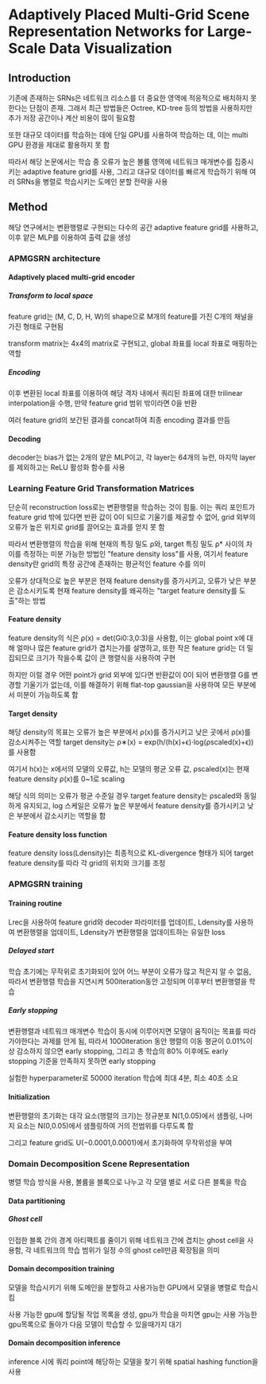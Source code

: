 # Adaptively Placed Multi-Grid Scene Representation Networks for Large-Scale Data Visualization

## Introduction
기존에 존재하는 SRNs은 네트워크 리소스를 더 중요한 영역에 적응적으로 배치하지 못한다는 단점이 존재. 그래서 최근 방법들은 Octree, KD-tree 등의 방법을 사용하지만 추가 저장 공간이나 계산 비용이 많이 필요함

또한 대규모 데이터를 학습하는 데에 단일 GPU를 사용하여 학습하는 데, 이는 multi GPU 환경을 제대로 활용하지 못 함

따라서 해당 논문에서는 학습 중 오류가 높은 볼륨 영역에 네트워크 매개변수를 집중시키는 adaptive feature grid를 사용, 그리고 대규모 데이터를 빠르게 학습하기 위해 여러 SRNs을 병렬로 학습시키는 도메인 분할 전략을 사용

## Method
해당 연구에서는 변환행렬로 구현되는 다수의 공간 adaptive feature grid를 사용하고, 이후 얕은 MLP를 이용하여 출력 값을 생성
### APMGSRN architecture
#### Adaptively placed multi-grid encoder
##### Transform to local space
feature grid는 (M, C, D, H, W)의 shape으로 M개의 feature를 가진 C개의 채널을 가진 형태로 구현됨

transform matrix는 4x4의 matrix로 구현되고, global 좌표를 local 좌표로 매핑하는 역할
##### Encoding
이후 변환된 local 좌표를 이용하여 해당 격자 내에서 쿼리된 좌표에 대한 trilinear interpolation을 수행, 만약 feature grid 범위 밖이라면 0을 반환

여러 feature grid의 보간된 결과를 concat하여 최종 encoding 결과를 만듬
#### Decoding
decoder는 bias가 없는 2개의 얕은 MLP이고, 각 layer는 64개의 뉴런, 마지막 layer를 제외하고는 ReLU 활성화 함수를 사용

### Learning Feature Grid Transformation Matrices
단순히 reconstruction loss로는 변환행렬을 학습하는 것이 힘듦. 이는 쿼리 포인트가 feature grid 밖에 있다면 반환 값이 0이 되므로 기울기를 제공할 수 없어, grid 외부의 오류가 높은 위치로 grid를 끌어오는 효과를 얻지 못 함

따라서 변환행렬의 학습을 위해 현재의 특징 밀도 ρ와, target 특징 밀도 ρ* 사이의 차이를 측정하는 미분 가능한 방법인 "feature density loss"를 사용, 여기서 feature density란 grid의 특정 공간에 존재하는 평균적인 feature 수를 의미

오류가 상대적으로 높은 부분은 현재 feature density를 증가시키고, 오류가 낮은 부분은 감소시키도록 현재 feature density를 왜곡하는 "target feature density를 도출"하는 방법
#### Feature density
feature density의 식은 ρ(x) = det(Gi0:3,0:3)을 사용함, 이는 global point x에 대해 얼마나 많은 feature grid가 겹치는가를 설명하고, 또한 작은 feature grid는 더 밀집되므로 크기가 작을수록 값이 큰 행렬식을 사용하여 구현

하지만 이럴 경우 어떤 point가 grid 외부에 있다면 반환값이 0이 되어 변환행렬 G를 변경할 기울기가 없는데, 이를 해결하기 위해 flat-top gaussian을 사용하여 모든 부분에서 미분이 가능하도록 함
#### Target density
해당 density의 목표는 오류가 높은 부분에서 ρ(x)를 증가시키고 낮은 곳에서 ρ(x)를 감소시켜주는 역할
target density는 ρ∗(x) = exp(h/(h(x)+ϵ)⋅log(ρscaled(x)+ϵ))를 사용함

여기서 h(x)는 x에서의 모델의 오류값, h는 모델의 평균 오류 값, ρscaled(x)는 현재 feature density ρ(x)를 0~1로 scaling

해당 식의 의미는 오류가 평균 수준일 경우 target feature density는 ρscaled와 동일하게 유지되고, log 스케일은 오류가 높은 부분에서 feature density를 증가시키고 낮은 부분에서 감소시키는 역할을 함
#### Feature density loss function
feature density loss(Ldensity)는 최종적으로 KL-divergence 형태가 되어 target feature density를 따라 각 grid의 위치와 크기를 조정

### APMGSRN training
#### Training routine
Lrec을 사용하여 feature grid와 decoder 파라미터를 업데이트, Ldensity를 사용하여 변환행렬을 업데이트, Ldensity가 변환행렬을 업데이트하는 유일한 loss
##### Delayed start
학습 초기에는 무작위로 초기화되어 있어 어느 부분이 오류가 많고 적은지 알 수 없음, 따라서 변환행렬 학습을 지연시켜 500iteration동안 고정되며 이후부터 변환행렬을 학습
##### Early stopping
변환행렬과 네트워크 매개변수 학습이 동시에 이루어지면 모델이 움직이는 목표를 따라가야한다는 과제를 안게 됨, 따라서 1000iteration 동안 행렬의 이동 평균이 0.01%이상 감소하지 않으면 early stopping, 그리고 총 학습의 80% 이후에도 early stopping 기준을 만족하지 못하면 early stopping

실험한 hyperparameter로 50000 iteration 학습에 최대 4분, 최소 40초 소요
#### Initialization
변환행렬의 초기화는 대각 요소(행렬의 크기)는 정규분포 N(1,0.05)에서 샘플링, 나머지 요소는 N(0,0.05)에서 샘플링하여 거의 전범위를 다루도록 함

그리고 feature grid도 U(−0.0001,0.0001)에서 초기화하여 무작위성을 부여

### Domain Decomposition Scene Representation
병렬 학습 방식을 사용, 볼륨을 블록으로 나누고 각 모델 별로 서로 다른 블록을 학습
#### Data partitioning
##### Ghost cell
인접한 블록 간의 경계 아티팩트를 줄이기 위해 네트워크 간에 겹치는 ghost cell을 사용함, 각 네트워크의 학습 범위가 일정 수의 ghost cell만큼 확장됨을 의미
#### Domain decomposition training
모델을 학습시키기 위해 도메인을 분할하고 사용가능한 GPU에서 모델을 병렬로 학습시킴

사용 가능한 gpu에 할당될 작업 목록을 생성, gpu가 학습을 마치면 gpu는 사용 가능한 gpu목록으로 돌아가 다음 모델이 학습할 수 있을때가지 대기
#### Domain decomposition inference
inference 시에 쿼리 point에 해당하는 모델을 찾기 위해 spatial hashing function을 사용
